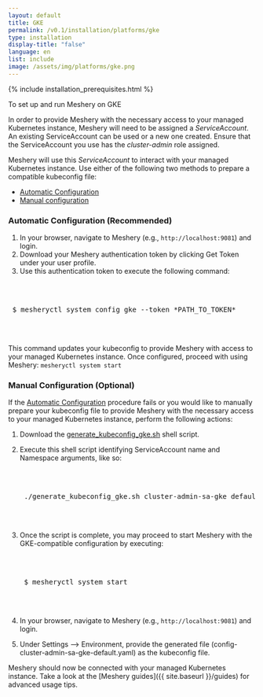```yaml
---
layout: default
title: GKE
permalink: /v0.1/installation/platforms/gke
type: installation
display-title: "false"
language: en
list: include
image: /assets/img/platforms/gke.png
---
```


{% include installation_prerequisites.html %}

To set up and run Meshery on GKE 

In order to provide Meshery with the necessary access to your managed Kubernetes instance, 
Meshery will need to be assigned a *ServiceAccount*. An existing ServiceAccount can be used or a new one created. Ensure that the ServiceAccount you use has the *cluster-admin* role assigned.

Meshery will use this *ServiceAccount* to interact with your managed Kubernetes instance. Use either of the following two methods to prepare a compatible kubeconfig file:

- [Automatic Configuration](#automatic-configuration-recommended)
- [Manual configuration](#manual-configuration-optional)

### Automatic Configuration (Recommended)

1. In your browser, navigate to Meshery (e.g., `http://localhost:9081`) and login.
1. Download your Meshery authentication token by clicking Get Token under your user profile.
1. Use this authentication token to execute the following command:
    
 <pre class="codeblock-pre"><div class="codeblock">
 <div class="clipboardjs">
 $ mesheryctl system config gke --token *PATH_TO_TOKEN*
 </div></div>
 </pre>

This command updates your kubeconfig to provide Meshery with access to your managed Kubernetes instance.
Once configured, proceed with using Meshery:
`mesheryctl system start`

### Manual Configuration (Optional)

If the [Automatic Configuration](#automatic-configuration-recommended) procedure fails or you would like to manually prepare your kubeconfig file to provide Meshery with the necessary access to your managed Kubernetes instance, perform the following actions:

1. Download the [generate_kubeconfig_gke.sh](./generate_kubeconfig_gke.sh) shell script.
1. Execute this shell script identifying ServiceAccount name and Namespace arguments, like so:
    
    <pre class="codeblock-pre"><div class="codeblock">
    <div class="clipboardjs">
    ./generate_kubeconfig_gke.sh cluster-admin-sa-gke default
    </div></div>
    </pre>
    
1. Once the script is complete, you may proceed to start Meshery with the GKE-compatible configuration by executing:
    
    <pre class="codeblock-pre"><div class="codeblock">
    <div class="clipboardjs">
    $ mesheryctl system start
    </div></div>
    </pre>
1. In your browser, navigate to Meshery (e.g., `http://localhost:9081`) and login.
1. Under Settings --> Environment, provide the generated file (config-cluster-admin-sa-gke-default.yaml) as the kubeconfig file.

Meshery should now be connected with your managed Kubernetes instance. Take a look at the [Meshery guides]({{ site.baseurl }}/guides) for advanced usage tips.